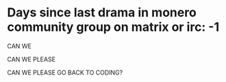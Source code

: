 # Days since last drama in monero community group on matrix or irc: -1

CAN WE 

CAN WE PLEASE

CAN WE PLEASE GO BACK TO CODING?
